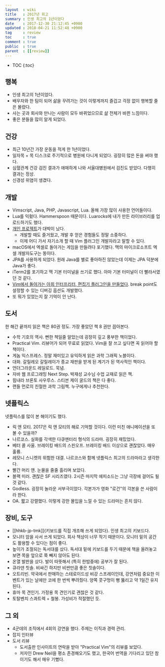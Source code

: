```yaml
---
layout  : wiki
title   : 2017년 회고
summary : 인생 최고의 1년이었다
date    : 2017-12-30 21:12:45 +0900
updated : 2018-04-21 11:52:48 +0900
tag     : review
toc     : true
comment : true
public  : true
parent  : [[review]]
---
```

* TOC
{:toc}

## 행복

* 인생 최고의 1년이었다.
* 배우자와 한 팀이 되어 삶을 꾸려가는 것이 이렇게까지 즐겁고 걱정 없이 행복할 줄은 몰랐다.
* 사는 곳과 회사와 만나는 사람이 모두 바뀌었으므로 삶 전체가 바뀐 느낌이다.
* 좋은 분들을 많이 알게 되었다.

## 건강

* 최근 10년간 가장 운동을 적게 한 1년이었다.
* 일자목 + 목 디스크로 주기적으로 병원에 다니게 되었다. 굉장히 많은 돈을 써야 했다.
* 심혈관계 건강 검진 결과가 애매하게 나와 서울대병원에서 검진도 받았다. 다행히 결과는 정상.
* 신경성 위염이 생겼다.

## 개발

* Vimscript, Java, PHP, Javascript, Lua. 올해 가장 많이 사용한 언어들이다.
* Lua를 익혔다. Hammerspoon 때문이다. Luarocks에 내가 만든 라이브러리를 업로드하기도 했다.
* [개인 프로젝트](https://github.com/johngrib/vim-game-code-break)가 대박이 났다.
    * 개발할 때도 즐거웠고, 개발 후 얻은 경험들도 정말 소중하다.
    * 이제 어디 가서 자기소개 할 때 Vim 플러그인 개발자라고 말할 수 있다.
* macOS에서 엑셀로 돌아가는 게임을 만들려다 포기했다. 맥의 마이크로소프트 엑셀 개발자도구는 똥이다.
* JPA를 사용하게 되었다. 원래 Java를 별로 좋아하진 않았는데 이제는 JPA 덕분에 Java가 좋다.
* iTerm2를 포기하고 맥 기본 터미널을 쓰기로 했다. 아마 기본 터미널이 더 빨라서였던 것 같다.
* [Vim에서 돌아가는 아희 인터프리터, 편집기 플러그인을 만들었다](https://github.com/johngrib/vim-aheui). break point도 설정할 수 있는 디버깅 옵션도 개발했다.
* 또 뭐가 있었는지 잘 기억이 안 난다.

## 도서

한 해간 끝까지 읽은 책은 80권 정도. 가장 좋았던 책 8 권만 꼽아본다.

* 수학 기호의 역사. 뻔한 책일줄 알았는데 굉장히 깊고 풍부한 책이었다.
* Practical Vim. 리뷰어가 되어 무료로 읽었다. Vim을 잘 쓰고 싶다면 꼭 읽어야 할 책이다.
* 게놈 익스프레스. 정말 재미있고 유익하게 읽은 과학 그래픽 노블이다.
* 대화. 갈릴레오 갈릴레이가 종교 재판을 받게 된 계기가 된 역사적인 책이다.
* 언더그라운드 레일로드. 묵념.
* 자바 웹 프로그래밍 Next Step. 박재성 교수님 수업 교재로 읽은 책.
* 힘내라 브론토 사우루스. 스티븐 제이 굴드의 책은 다 좋다.
* 랜들 먼로의 친절한 과학 그림책. 누구에게나 추천한다.

## 넷플릭스

넷플릭스를 많이 본 해이기도 했다.

* 릭 앤 모티. 2017은 릭 앤 모티의 해로 기억할 것이다. 이런 미친 애니메이션을 또 볼 수 있을까?
* 나르코스. 실화를 각색한 다큐멘터리 형식의 드라마. 굉장히 재밌었다.
* 베터 콜 사울. 브레이킹 배드의 스핀오프. 브레이킹 배드 이상으로 괜찮았다. 매우 훌륭.
* 레모니 스니켓의 위험한 대결. 나르코스와 함께 넷플릭스 최고의 드라마라고 생각한다.
* 빨간 머리 앤. 눈물을 줄줄 흘리며 보았다.
* 블랙 미러. 괜찮은 SF 시리즈였다. 2시즌 마지막 에피소드는 그냥 극장에 걸어도 될 것 같다.
* Godless. 굉장히 놀라운 서부극이었다. 각본가가 영화 "로건"의 각본을 쓴 사람이라 한다.
* OA. 짧고 강렬했다. 이렇게 강한 몰입을 느낄 수 있는 드라마는 흔치 않다.

## 장비, 도구

* [[hhkb-jp-tmk]]{키보드를 직접 개조해 쓰게 되었다}. 인생 최고의 키보드다.
* 모니터 암을 사서 쓰게 되었다. 회사 책상이 너무 작기 때문이다. 모니터 밑의 공간도 활용할 수 있다는 점이 좋다.
* 높이가 조절되는 독서대를 샀다. 독서대 밑에 키보드를 두기 때문에 책을 올려놓고 보면 목을 앞으로 쭉 빼지 않아도 된다.
* 온열 발판을 샀다. 발이 따뜻해서 (특히 한밤중에) 공부가 잘 된다.
* 큐라덴 칫솔. 비싸긴 하지만 비싼만큼 좋은 칫솔이다.
* 오트리빈. 약국에서 판매하는 스테로이드성 비강 스프레이인데, 강연처럼 중요한 이벤트가 있는 날에만 코에 한 번씩 뿌려줬다. 양쪽 콧구멍이 뻥 뚫리고 약 1일간 유지된다.
* 휴마 목 견인기. 가정용 목 견인기로 괜찮은 것 같다.
* 토탈벤치 스콰트렉 + 철봉. 가성비가 적절했던 듯.

## 그 외

* 4군데의 조직에서 4회의 강연을 했다. 주제는 이직과 경력 관리.
* 잡지 인터뷰
* 도서 리뷰
    * 도서출판 인사이트의 연락을 받아 "Practical Vim"의 리뷰를 보았다.
    * 저자인 Drew Neil을 평소 존경해오기도 했고, 한국어 번역을 기다리고 있던 참이기도 해서 매우 기뻤다.


